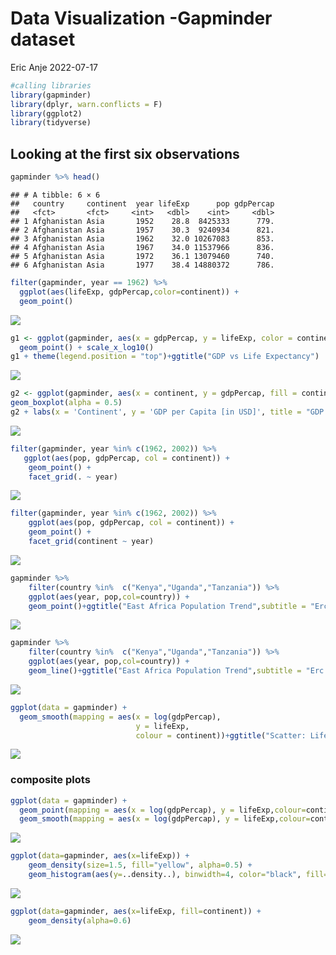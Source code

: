 Data Visualization -Gapminder dataset
================
Eric Anje
2022-07-17

``` r
#calling libraries
library(gapminder)
library(dplyr, warn.conflicts = F)
library(ggplot2)
library(tidyverse)
```

## Looking at the first six observations

``` r
gapminder %>% head()
```

    ## # A tibble: 6 × 6
    ##   country     continent  year lifeExp      pop gdpPercap
    ##   <fct>       <fct>     <int>   <dbl>    <int>     <dbl>
    ## 1 Afghanistan Asia       1952    28.8  8425333      779.
    ## 2 Afghanistan Asia       1957    30.3  9240934      821.
    ## 3 Afghanistan Asia       1962    32.0 10267083      853.
    ## 4 Afghanistan Asia       1967    34.0 11537966      836.
    ## 5 Afghanistan Asia       1972    36.1 13079460      740.
    ## 6 Afghanistan Asia       1977    38.4 14880372      786.

``` r
filter(gapminder, year == 1962) %>%
  ggplot(aes(lifeExp, gdpPercap,color=continent)) +
  geom_point()
```

![](Visualization_Gap_files/figure-gfm/unnamed-chunk-3-1.png)<!-- -->

``` r
g1 <- ggplot(gapminder, aes(x = gdpPercap, y = lifeExp, color = continent, size =pop)) +
  geom_point() + scale_x_log10()
g1 + theme(legend.position = "top")+ggtitle("GDP vs Life Expectancy")
```

![](Visualization_Gap_files/figure-gfm/unnamed-chunk-4-1.png)<!-- -->

``` r
g2 <- ggplot(gapminder, aes(x = continent, y = gdpPercap, fill = continent))+
geom_boxplot(alpha = 0.5) 
g2 + labs(x = 'Continent', y = 'GDP per Capita [in USD]', title = "GDP per capita per continent")
```

![](Visualization_Gap_files/figure-gfm/unnamed-chunk-5-1.png)<!-- -->

``` r
filter(gapminder, year %in% c(1962, 2002)) %>%
   ggplot(aes(pop, gdpPercap, col = continent)) +
    geom_point() +
    facet_grid(. ~ year)
```

![](Visualization_Gap_files/figure-gfm/unnamed-chunk-6-1.png)<!-- -->

``` r
filter(gapminder, year %in% c(1962, 2002)) %>%
    ggplot(aes(pop, gdpPercap, col = continent)) +
    geom_point() +
    facet_grid(continent ~ year)
```

![](Visualization_Gap_files/figure-gfm/unnamed-chunk-7-1.png)<!-- -->

``` r
gapminder %>%
    filter(country %in%  c("Kenya","Uganda","Tanzania")) %>%
    ggplot(aes(year, pop,col=country)) +
    geom_point()+ggtitle("East Africa Population Trend",subtitle = "Erc scatter")
```

![](Visualization_Gap_files/figure-gfm/unnamed-chunk-8-1.png)<!-- -->

``` r
gapminder %>%
    filter(country %in%  c("Kenya","Uganda","Tanzania")) %>%
    ggplot(aes(year, pop,col=country)) +
    geom_line()+ggtitle("East Africa Population Trend",subtitle = "Erc scatter")
```

![](Visualization_Gap_files/figure-gfm/unnamed-chunk-9-1.png)<!-- -->

``` r
ggplot(data = gapminder) +
  geom_smooth(mapping = aes(x = log(gdpPercap), 
                            y = lifeExp, 
                            colour = continent))+ggtitle("Scatter: Life expectancy vs GDP by continent")
```

![](Visualization_Gap_files/figure-gfm/unnamed-chunk-10-1.png)<!-- -->

### composite plots

``` r
ggplot(data = gapminder) +
  geom_point(mapping = aes(x = log(gdpPercap), y = lifeExp,colour=continent)) +
  geom_smooth(mapping = aes(x = log(gdpPercap), y = lifeExp,colour=continent))
```

![](Visualization_Gap_files/figure-gfm/unnamed-chunk-11-1.png)<!-- -->

``` r
ggplot(data=gapminder, aes(x=lifeExp)) + 
    geom_density(size=1.5, fill="yellow", alpha=0.5) +
    geom_histogram(aes(y=..density..), binwidth=4, color="black", fill="purple", alpha=0.5)
```

![](Visualization_Gap_files/figure-gfm/unnamed-chunk-12-1.png)<!-- -->

``` r
ggplot(data=gapminder, aes(x=lifeExp, fill=continent)) +
    geom_density(alpha=0.6)
```

![](Visualization_Gap_files/figure-gfm/unnamed-chunk-13-1.png)<!-- -->
